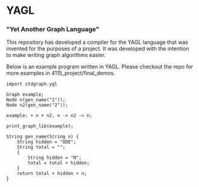 # YAGL
### "Yet Another Graph Language"

This repository has developed a compiler for the YAGL language that was invented for the purposes of a project.
It was developed with the intention to make writing graph algorithms easier. 

Below is an example program written in YAGL. Please checkout the repo for more examples in 4115_project/final_demos.
```
import stdgraph.ygl

Graph example;
Node n(gen_name("1"));
Node n2(gen_name("2"));

example: + n + n2, n -> n2 -> n;

print_graph_lib(example);

String gen_name(String n) {
	String hidden = "ODE";
	String total = "";
	{
		String hidden = "N";
		total = total + hidden;
	}
	return total + hidden + n;
}
```
